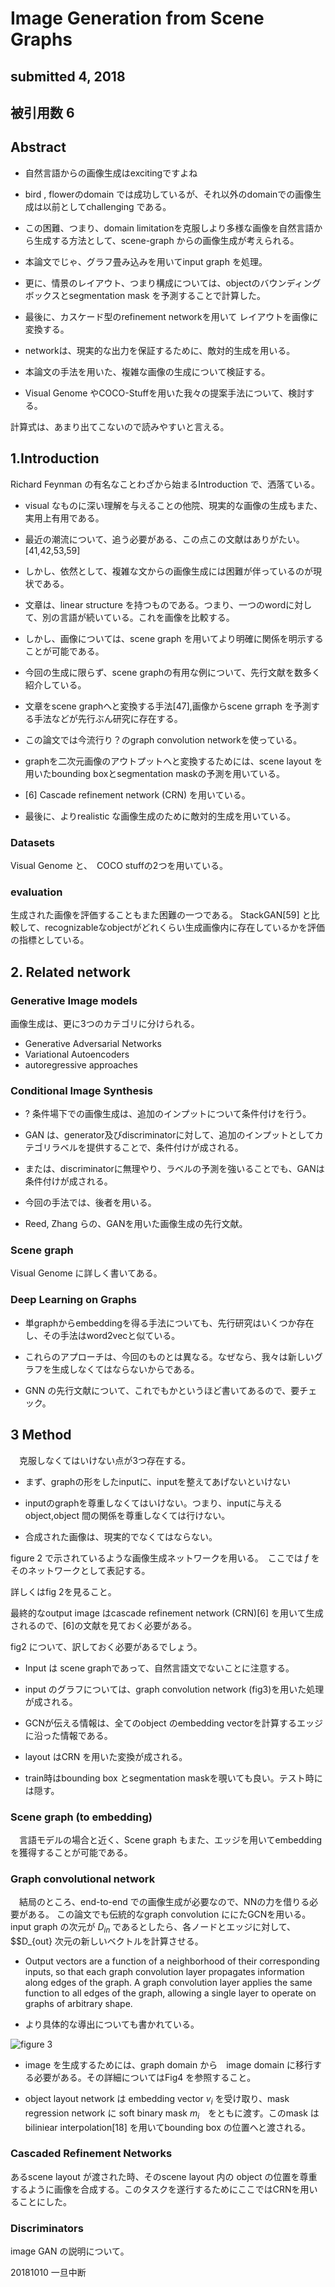 # Image Generation from Scene Graphs
## submitted 4, 2018
## 被引用数 6

## Abstract
* 自然言語からの画像生成はexcitingですよね
* bird , flowerのdomain では成功しているが、それ以外のdomainでの画像生成は以前としてchallenging である。

* この困難、つまり、domain limitationを克服しより多様な画像を自然言語から生成する方法として、scene-graph からの画像生成が考えられる。

* 本論文でじゃ、グラフ畳み込みを用いてinput graph を処理。

* 更に、情景のレイアウト、つまり構成については、objectのバウンディングボックスとsegmentation mask を予測することで計算した。

* 最後に、カスケード型のrefinement networkを用いて レイアウトを画像に変換する。

* networkは、現実的な出力を保証するために、敵対的生成を用いる。

* 本論文の手法を用いた、複雑な画像の生成について検証する。

* Visual Genome やCOCO-Stuffを用いた我々の提案手法について、検討する。

計算式は、あまり出てこないので読みやすいと言える。

## 1.Introduction
 Richard Feynman の有名なことわざから始まるIntroduction で、洒落ている。

 * visual なものに深い理解を与えることの他院、現実的な画像の生成もまた、実用上有用である。

 * 最近の潮流について、追う必要がある、この点この文献はありがたい。[41,42,53,59]

 * しかし、依然として、複雑な文からの画像生成には困難が伴っているのが現状である。

 * 文章は、linear structure を持つものである。つまり、一つのwordに対して、別の言語が続いている。これを画像を比較する。

 * しかし、画像については、scene graph を用いてより明確に関係を明示することが可能である。

 * 今回の生成に限らず、scene graphの有用な例について、先行文献を数多く紹介している。

 * 文章をscene graphへと変換する手法[47],画像からscene grraph を予測する手法などが先行ぶん研究に存在する。

 * この論文では今流行り？のgraph convolution networkを使っている。

 * graphを二次元画像のアウトプットへと変換するためには、scene layout を用いたbounding boxとsegmentation maskの予測を用いている。

 * [6] Cascade refinement network (CRN) を用いている。


* 最後に、よりrealistic な画像生成のために敵対的生成を用いている。

### Datasets
 Visual Genome と、　COCO stuffの2つを用いている。


### evaluation
 生成された画像を評価することもまた困難の一つである。
 StackGAN[59] と比較して、recognizableなobjectがどれくらい生成画像内に存在しているかを評価の指標としている。

## 2. Related network
### Generative Image models
画像生成は、更に3つのカテゴリに分けられる。

* Generative Adversarial Networks
* Variational Autoencoders
* autoregressive approaches

### Conditional Image Synthesis
* ? 条件場下での画像生成は、追加のインプットについて条件付けを行う。
* GAN は、generator及びdiscriminatorに対して、追加のインプットとしてカテゴリラベルを提供することで、条件付けが成される。

* または、discriminatorに無理やり、ラベルの予測を強いることでも、GANは条件付けが成される。

* 今回の手法では、後者を用いる。

* Reed, Zhang らの、GANを用いた画像生成の先行文献。

### Scene graph
Visual Genome に詳しく書いてある。

### Deep Learning on Graphs
* 単graphからembeddingを得る手法についても、先行研究はいくつか存在し、その手法はword2vecと似ている。

* これらのアプローチは、今回のものとは異なる。なぜなら、我々は新しいグラフを生成しなくてはならないからである。

* GNN の先行文献について、これでもかというほど書いてあるので、要チェック。

## 3 Method

　克服しなくてはいけない点が3つ存在する。
* まず、graphの形をしたinputに、inputを整えてあげないといけない

* inputのgraphを尊重しなくてはいけない。つまり、inputに与えるobject,object 間の関係を尊重しなくては行けない。

* 合成された画像は、現実的でなくてはならない。

figure 2 で示されているような画像生成ネットワークを用いる。　ここでは $f$ をそのネットワークとして表記する。

詳しくはfig 2を見ること。

最終的なoutput image はcascade refinement network (CRN)[6] を用いて生成されるので、[6]の文献を見ておく必要がある。

fig2 について、訳しておく必要があるでしょう。

* Input は scene graphであって、自然言語文でないことに注意する。

* input のグラフについては、graph convolution network (fig3)を用いた処理が成される。

* GCNが伝える情報は、全てのobject  のembedding vectorを計算するエッジに沿った情報である。

* layout はCRN を用いた変換が成される。

* train時はbounding box とsegmentation maskを覗いても良い。テスト時には隠す。

### Scene graph (to embedding)
　言語モデルの場合と近く、Scene graph もまた、エッジを用いてembedding を獲得することが可能である。

### Graph convolutional network
　結局のところ、end-to-end での画像生成が必要なので、NNの力を借りる必要がある。
 この論文でも伝統的なgraph convolution ににたGCNを用いる。　input graph の次元が $D_{in}$ であるとしたら、各ノードとエッジに対して、 $$D_{out} 次元の新しいベクトルを計算させる。

 * Output vectors are a function of a neighborhood of their corresponding inputs, so that each graph convolution layer propagates information along edges of the graph. A graph convolution layer applies the same function to all edges of the graph, allowing a single layer to operate on graphs of arbitrary shape.

 * より具体的な導出についても書かれている。

![figure 3 ](img/00013.png)

* image を生成するためには、graph domain から　image domain に移行する必要がある。その詳細についてはFig4 を参照すること。

* object layout network は embedding vector $v_i$ を受け取り、mask regression network に soft binary mask $m_i$　をともに渡す。このmask は　biliniear interpolation[18] を用いてbounding box の位置へと渡される。


### Cascaded Refinement Networks
あるscene layout が渡された時、そのscene layout 内の object の位置を尊重するように画像を合成する。このタスクを遂行するためにここではCRNを用いることにした。

### Discriminators
 image GAN の説明について。

20181010 一旦中断

